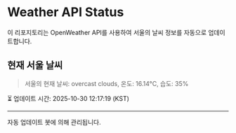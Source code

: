 
# Weather API Status

이 리포지토리는 OpenWeather API를 사용하여 서울의 날씨 정보를 자동으로 업데이트합니다.

## 현재 서울 날씨
> 서울의 현재 날씨: overcast clouds, 온도: 16.14°C, 습도: 35%

⏳ 업데이트 시간: 2025-10-30 12:17:19 (KST)

---
자동 업데이트 봇에 의해 관리됩니다.
